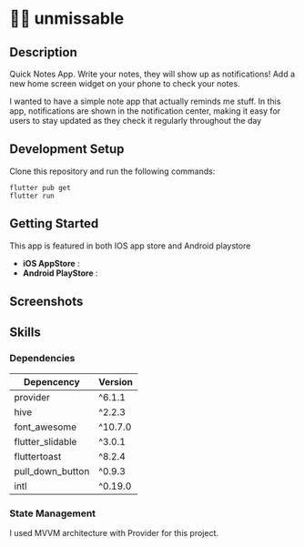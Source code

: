 # 🔔🔔 unmissable

## Description

Quick Notes App. Write your notes, they will show up as notifications!
Add a new home screen widget on your phone to check your notes.

I wanted to have a simple note app that actually reminds me stuff.
In this app, notifications are shown in the notification center, making it easy for users to stay updated as they check it regularly throughout the day

## Development Setup

Clone this repository and run the following commands:

```
flutter pub get
flutter run
```

## Getting Started

This app is featured in both IOS app store and Android playstore

- **iOS AppStore** :
- **Android PlayStore** :

## Screenshots

## Skills

### Dependencies

| Depencency       | Version |
| ---------------- | ------- |
| provider         | ^6.1.1  |
| hive             | ^2.2.3  |
| font_awesome     | ^10.7.0 |
| flutter_slidable | ^3.0.1  |
| fluttertoast     | ^8.2.4  |
| pull_down_button | ^0.9.3  |
| intl             | ^0.19.0 |

### State Management

I used MVVM architecture with Provider for this project.
